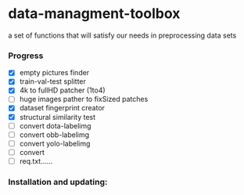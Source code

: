# data-managment-toolbox

a set of functions that will satisfy our needs in preprocessing data sets

### Progress

- [x] empty pictures finder
- [x] train-val-test splitter
- [x] 4k to fullHD patcher (1to4)
- [ ] huge images pather to fixSized patches
- [x] dataset fingerprint creator
- [x] structural similarity test
- [ ] convert dota-labelimg
- [ ] convert obb-labelimg
- [ ] convert yolo-labelimg
- [ ] convert 
- [ ] req.txt......

### Installation and updating:


```

```